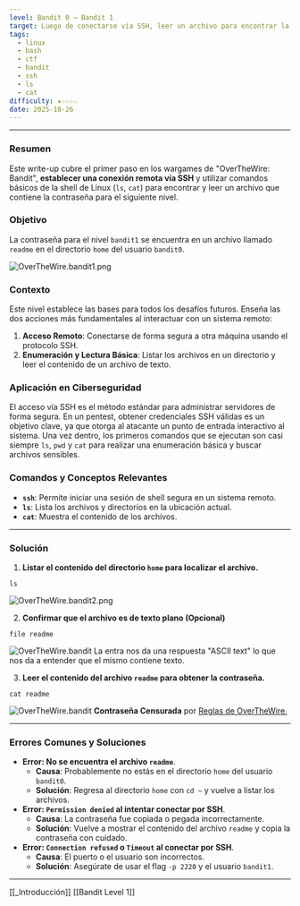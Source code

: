```yaml
---
level: Bandit 0 → Bandit 1
target: Luego de conectarse vía SSH, leer un archivo para encontrar la primera contraseña.
tags:
  - linux
  - bash
  - ctf
  - bandit
  - ssh
  - ls
  - cat
difficulty: ★☆☆☆☆
date: 2025-10-26
---
```

---
### Resumen
Este write-up cubre el primer paso en los wargames de "OverTheWire: Bandit", **establecer una conexión remota vía SSH** y utilizar comandos básicos de la shell de Linux (`ls`, `cat`) para encontrar y leer un archivo que contiene la contraseña para el siguiente nivel.

### Objetivo
La contraseña para el nivel `bandit1` se encuentra en un archivo llamado `readme` en el directorio `home` del usuario `bandit0`.

![OverTheWire.bandit1.png](_WRITEUPS/OverTheWire/bandit/assets/OverTheWire.bandit.png)

### Contexto
Este nivel establece las bases para todos los desafíos futuros. Enseña las dos acciones más fundamentales al interactuar con un sistema remoto:
1.  **Acceso Remoto**: Conectarse de forma segura a otra máquina usando el protocolo SSH.
2.  **Enumeración y Lectura Básica**: Listar los archivos en un directorio y leer el contenido de un archivo de texto.

### Aplicación en Ciberseguridad
El acceso vía SSH es el método estándar para administrar servidores de forma segura. En un pentest, obtener credenciales SSH válidas es un objetivo clave, ya que otorga al atacante un punto de entrada interactivo al sistema. Una vez dentro, los primeros comandos que se ejecutan son casi siempre `ls`, `pwd` y `cat` para realizar una enumeración básica y buscar archivos sensibles.

### Comandos y Conceptos Relevantes
* **`ssh`**: Permite iniciar una sesión de shell segura en un sistema remoto.
* **`ls`**: Lista los archivos y directorios en la ubicación actual.
* **`cat`**: Muestra el contenido de los archivos.

---

### Solución

1.  **Listar el contenido del directorio `home` para localizar el archivo.**
```
ls
```
![OverTheWire.bandit2.png](_WRITEUPS/OverTheWire/bandit/assets/OverTheWire.bandit2.png)

2.  **Confirmar que el archivo es de texto plano (Opcional)**
```
file readme
```
![OverTheWire.bandit](_WRITEUPS/OverTheWire/bandit/assets/OverTheWire.bandit3.png)
	La entra nos da una respuesta "ASCII text" lo que nos da a entender que el mismo contiene texto.

3.  **Leer el contenido del archivo `readme` para obtener la contraseña.**
```
cat readme
```
![OverTheWire.bandit](_WRITEUPS/OverTheWire/bandit/assets/OverTheWire.bandit4.png)
	**Contraseña Censurada** por [Reglas de OverTheWire.](https://overthewire.org/rules/)

---

### Errores Comunes y Soluciones

*   **Error: No se encuentra el archivo `readme`**.
    *   **Causa**: Probablemente no estás en el directorio `home` del usuario `bandit0`.
    *   **Solución**: Regresa al directorio `home` con `cd ~` y vuelve a listar los archivos.
*   **Error: `Permission denied` al intentar conectar por SSH**.
    *   **Causa**: La contraseña fue copiada o pegada incorrectamente.
    *   **Solución**: Vuelve a mostrar el contenido del archivo `readme` y copia la contraseña con cuidado.
*   **Error: `Connection refused` o `Timeout` al conectar por SSH**.
    *   **Causa**: El puerto o el usuario son incorrectos.
    *   **Solución**: Asegúrate de usar el flag `-p 2220` y el usuario `bandit1`.

---
[[_Introducción]]  [[Bandit Level 1]]